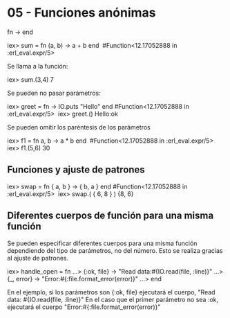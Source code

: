 # 05 - Funciones anónimas

fn <parametros> -> <cuerpo> end

iex>​ sum = ​fn​ (a, b) -> a + b ​end​
​   #Function<12.17052888 in :erl_eval.expr/5>

Se llama a la función:

iex> sum.(3,4)
7

Se pueden no pasar parámetros:

​iex>​ greet = ​fn​ -> IO.puts ​"​​Hello"​ ​end​
​   #Function<12.17052888 in :erl_eval.expr/5>
​
​iex>​ greet.()
​Hello
​:ok

Se pueden omitir los paréntesis de los parámetros

iex>​ f1 = ​fn​ a, b -> a * b ​end​
​   #Function<12.17052888 in :erl_eval.expr/5>
​
iex>​ f1.(5,6)
​30

## Funciones y ajuste de patrones

​iex>​ swap = ​fn​ { a, b } -> { b, a } ​end​
​   #Function<12.17052888 in :erl_eval.expr/5>
​
​iex>​ swap.( { 6, 8 } )
​{8, 6}

## Diferentes cuerpos de función para una misma función
Se pueden especificar diferentes cuerpos para una misma función dependiendo del tipo de parámetros, no del número.
Esto se realiza gracias al ajuste de patrones.

​iex>​ handle_open = ​fn​
​​...>​   {​:ok​, file}  -> ​"​​Read data: ​​#{​IO.read(file, ​:line​)​}​​"​
​​...>​   {_,   error} -> ​"​​Error: ​​#{​​:file​.format_error(error)​}​​"​
​​...>​ ​end​

En el ejemplo, si los parámetros son {:ok, file} ejecutará el cuerpo, "​​Read data: ​​#{​IO.read(file, ​:line​)​}​​"​
En el caso que el primer parámetro no sea :ok, ejecutará el cuerpo "​​Error: ​​#{​​:file​.format_error(error)​}​​"​